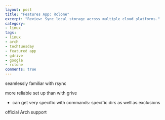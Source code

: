 ```yaml
---
layout: post
title: "Features App: Rclone"
excerpt: "Review: Sync local storage across multiple cloud platforms."
category:
- linux
tags:
- linux
- arch
- techtuesday
- featured app
- gdrive
- google
- rclone
comments: true
---
```


seamlessly familiar with rsync

more reliable set up than with grive
- can get very specific with commands: specific dirs as well as exclusions

official Arch support
